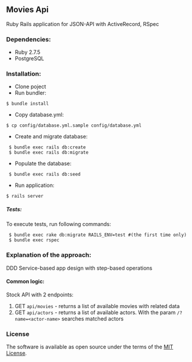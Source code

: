 ## Movies Api
Ruby Rails application for JSON-API with ActiveRecord, RSpec
### Dependencies:
- Ruby 2.7.5
- PostgreSQL

### Installation:
- Clone poject
- Run bundler:

 ```shell
 $ bundle install
 ```
- Copy database.yml:
```shell
$ cp config/database.yml.sample config/database.yml
```

- Create and migrate database:

```shell
 $ bundle exec rails db:create
 $ bundle exec rails db:migrate
```

- Populate the database:

```shell
 $ bundle exec rails db:seed
```

- Run application:

 ```shell
 $ rails server
 ```

##### Tests:
To execute tests, run following commands:

```shell
 $ bundle exec rake db:migrate RAILS_ENV=test #(the first time only)
 $ bundle exec rspec
```

### Explanation of the approach:
DDD Service-based app design with step-based operations

#### Common logic:
Stock API with 2 endpoints:
1) GET ```api/movies``` - returns a list of available movies with related data
2) GET ```api/actors``` - returns a list of available actors. With the param ```/?name=<actor-name>``` searches matched actors

### License

The software is available as open source under the terms of the [MIT License](http://opensource.org/licenses/MIT).
